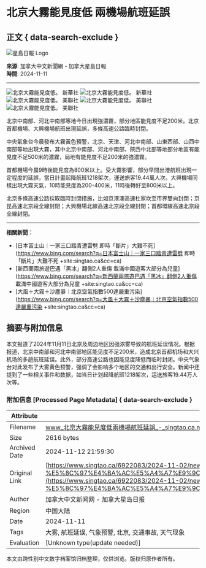 # 北京大霧能見度低 兩機場航班延誤

## 正文 { data-search-exclude }


![星島日報 Logo](https://www.singtao.ca/wp-content/themes/singtaoca2019/images/logo.png)

**來源**: 加拿大中文新聞網 - 加拿大星島日報  
**時間**: 2024-11-11

---

![北京大霧能見度低。 新華社](https://image.hkhl.hk/f/1024p0/0x0/100/none/f3a4382f57cc71988412a26d78569f52/2024-11/IMG_8380.jpeg)
![北京大霧能見度低。 新華社](https://image.hkhl.hk/f/1024p0/0x0/100/none/089d295afd76556ac7b63bd2ff626190/2024-11/IMG_8382.jpeg)
![北京大霧能見度低。 美聯社](https://image.hkhl.hk/f/1024p0/0x0/100/none/119615caa2b89bdb13d329591e7997e3/2024-11/IMG_8383.jpeg)
![北京大霧能見度低。 美聯社](https://image.hkhl.hk/f/1024p0/0x0/100/none/2ac83a010e96f10f6d04ac8653b2d458/2024-11/IMG_8384.jpeg)
![北京大霧能見度低。 美聯社](https://image.hkhl.hk/f/1024p0/0x0/100/none/0c30e582678642a4c0fd1a0fedc14941/2024-11/IMG_8385.jpeg)

北京中南部、河北中南部等地今日出現強濃霧，部分地區能見度不足200米。北京首都機場、大興機場航班出現延誤，多條高速公路臨時封閉。

中央氣象台今晨發布大霧黃色預警，北京、天津、河北中南部、山東西部、山西中南部等地出現大霧，其中北京中南部、河北中南部、陝西中北部等地部分地區有能見度不足500米的濃霧，局地有能見度不足200米的強濃霧。

首都機場今晨9時後能見度為800米以上。受大霧影響，部分早間出港航班出現一定程度的延誤，當日計畫起降航班1218架次，運送旅客19.44萬人次。大興機場同樣出現大霧天氣，10時能見度為200-400米，11時後轉好至800米以上。

北京多條高速公路採取臨時封閉措施，比如京港澳高速杜家坎至市界雙向封閉；京昆高速北京段全線封閉；大興機場北線高速北京段全線封閉；首都環線高速北京段全線封閉。

---

**相關新聞：**

- [日本富士山｜一家三口踏青遭雷劈 即時「斷片」大難不死](https://www.bing.com/search?q=日本富士山｜一家三口踏青遭雷劈 即時「斷片」大難不死 +site:singtao.ca&cc=ca)
- [新西蘭兩旅遊巴遇「黑冰」翻側2人重傷 載滿中國遊客大部分為兒童](https://www.bing.com/search?q=新西蘭兩旅遊巴遇「黑冰」翻側2人重傷 載滿中國遊客大部分為兒童 +site:singtao.ca&cc=ca)
- [大風＋大霧＋沙塵暴︱北京空氣指數500達嚴重污染](https://www.bing.com/search?q=大風＋大霧＋沙塵暴︱北京空氣指數500達嚴重污染 +site:singtao.ca&cc=ca)

## 摘要与附加信息

<!-- tcd_abstract -->
本文报道了2024年11月11日北京及周边地区因强浓雾导致的航班延误情况。根据报道，北京中南部和河北中南部地区能见度不足200米，造成北京首都机场和大兴机场的多趟航班延误。此外，部分高速公路也因能见度降低而临时封闭。中央气象台对此发布了大雾黄色预警，强调了会影响多个地区的交通和出行安全。新闻中还提到了一些相关事件和数据，如当日计划起降航班1218架次，运送旅客19.44万人次等。
<!-- tcd_abstract_end -->

### 附加信息 [Processed Page Metadata] { data-search-exclude }

| Attribute       | Value                                  |
|-----------------|----------------------------------------|
| Filename        | www_北京大霧能見度低兩機場航班延誤_-_singtao.ca.md                             |
| Size            | 2616 bytes                           |
| Archived Date   | 2024-11-12 21:59:30                             |
| Original Link   | [https://www.singtao.ca/6922083/2024-11-02/news-%E5%8C%97%E4%BA%AC%E5%A4%A7%E9%9C%A7%E8%83%BD%E8%A6%8B%E5%BA%A6%E4%BD%8E+%E5%85%A9%E6%A9%9F%E5%A0%B4%E8%88%AA%E7%8F%AD%E5%BB%B6%E8%AA%A4/](https://www.singtao.ca/6922083/2024-11-02/news-%E5%8C%97%E4%BA%AC%E5%A4%A7%E9%9C%A7%E8%83%BD%E8%A6%8B%E5%BA%A6%E4%BD%8E+%E5%85%A9%E6%A9%9F%E5%A0%B4%E8%88%AA%E7%8F%AD%E5%BB%B6%E8%AA%A4/)                       |
| Author          | 加拿大中文新闻网 - 加拿大星岛日报                               |
| Region          | 中国大陆                               |
| Date            | 2024-11-11                                 |
| Tags            | 大雾, 航班延误, 气象预警, 北京, 交通事故, 天气现象                                 |
| Evaluation            | [Unknown type(update needed)]                                 |
<!-- tcd_table_end -->

本文由跨性别中文数字档案馆归档整理，仅供浏览。版权归原作者所有。
